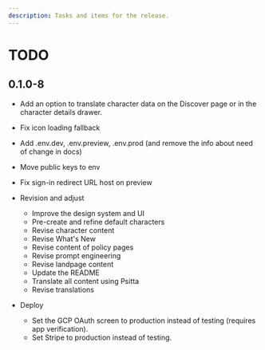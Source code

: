 ```yaml
---
description: Tasks and items for the release.
---
```


# TODO

## 0.1.0-8

- Add an option to translate character data on the Discover page or in the character details drawer.
- Fix icon loading fallback
- Add .env.dev, .env.preview, .env.prod (and remove the info about need of change in docs)
- Move public keys to env

- Fix sign-in redirect URL host on preview

- Revision and adjust
  - Improve the design system and UI
  - Pre-create and refine default characters
  - Revise character content
  - Revise What's New
  - Revise content of policy pages
  - Revise prompt engineering
  - Revise landpage content
  - Update the README
  - Translate all content using Psitta
  - Revise translations
- Deploy
  - Set the GCP OAuth screen to production instead of testing (requires app verification).
  - Set Stripe to production instead of testing.
